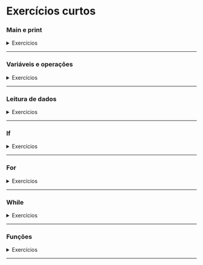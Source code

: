 # Exercícios curtos

### Main e print
<details>
  <summary>Exercícios</summary>

#### 1) Cartão de visita

Faça um programa que mostre um cartão de visita. Alternativamente, você pode falar sobre uma obra ou um personagem ou o que você escolher.


```
* - * - * - * - * - * - *	
      Arthur Elihimas
    Futuro programador
* - * - * - * - * - * - *
```

#### 2) Receita de bolo

Talvez a melhor analogia para programação é que um programa é como uma receita de bolo, você cria os comandos e o computador executa. Faça um programa que mostra uma receita de bolo. Você pode formatar sua receita usando caracteres como estes: 

`* - . ~ > | ° •`

<details>
  <summary>Exemplo de execução</summary>

```
Bolo de rolo
--------------------------------------------------

~ Ingredientes ~

• 1 xícara (chá) de açúcar
• 250 g de manteiga
• 6 gemas
• 6 claras
• 1 xícara e meia (chá) de farinha de trigo peneirada
• 1 pitada de sal
• 200 g de goiabada em derretida
• 1 copo de água
• meia xícara (chá) de açúcar

|  Modo de Preparo  |
 
|  1.  Bata bem o açúcar e a manteiga. Em seguida, junte as gemas, uma a uma.
|
|  2.  Acrescente a farinha peneirada, uma pitada de sal e misture delicadamente.
|
|  3.  Bata as claras em neve e junte a massa e divida a massa em cinco partes iguais.
|
|  4.  Coloque cada uma das massas em assadeiras retangular 20x30 rasas, untadas com bastante manteiga e polvilhadas com farinha de trigo.
|
|  5.  Leve ao forno médio preaquecido a 180°C por cerca de 6 a 8 minutos a cada fornada.
|
|  6.  Desenforme a massa de uma das formas, virando a assadeira em toalha polvilhada com açúcar.
| 
|  7.  Recheie com a goiabada derretida e enrole rapidamente, com ajuda da própria toalha.
|
|  8.  Repita o processo até a última camada.
|
|  9.  Coloque o bolo no prato de servir e polvilhe com açúcar.
```
</details>

#### 3) Frase do dia

Faça um programa que mostra a frase do dia. Escolha uma frase que você gosta ou uma das frases sugeridas.

`ATENÇÃO: este programa sempre vai mostrar a mesma frase.`


<details>
  <summary>Frases sugeridas</summary>

- O bom senso é a coisa do mundo melhor partilhada, pois cada qual pensa estar tão bem provido dele que mesmo os que são mais difíceis de contentar em qualquer outra coisa, não costumam desejar tê-lo mais do que o têm. E não é verossímil que todos se enganem a tal respeito; mas isso antes testemunha que o poder de bem julgar e distinguir o verdadeiro do falso, que é propriamente o que se denomina o bom senso ou a razão, é naturalmente igual em todos os homens.
- A tentativa é o primeiro passo para o fracaço
- Ciência da computação tem tanto a ver com o computador como a Astronomia com o telescópio, a Biologia com o microscópio, ou a Química com os tubos de ensaio. A Ciência não estuda ferramentas, mas o que fazemos e o que descobrimos com elas.
- Um passo a frente e você já não está mais no mesmo lugar
- Eu vejo mais que os outros porque eu sei pra onde olhar
- Qual é a luz que brilha através daquela janela? É o Oriente, e Julieta é o Sol. Ergue-te, ó Sol resplandecente, e mata a Lua invejosa, que já está fraca e pálida de dor ao ver que tu, sua sacerdotisa, és muito mais bela do que ela própria.
</details>

<details>
  <summary>Exemplo de execução</summary>

```
*                                 *
*           FRASE DO DIA          *
*                                 *

  ~ jacaré que dorme vira bolsa ~
```
</details>

#### 4) Eliza

Um dos programas pioneiros na inteligência artificial foi o Eliza. Crie um programa que mostra o título deste programa.

```
EEEEEE  LL      IIII  ZZZZZZZ    AAAAA
EE      LL       II       ZZ    AA   AA
EEEEEE  LL       II      ZZ     AAAAAAA
EE      LL       II     ZZ      AA   AA
EEEEEE  LLLLLL  IIII  ZZZZZZZ   AA   AA
```


#### 5) Faça um programa que mostra um aquário. Para mais desenhos feitos com texto, procure por "ASCII Art".


```
* * * * * * * * * * * * * * * * * * * *
*                                     *
*    <()><                            *
*                <O)><                *
*                                     *
*                       <a((x><       *
*   ><(((º)>                          *
*                                     *
* * * * * * * * * * * * * * * * * * * *
```

#### 6) Título e menu

Faça um programa que mostra o título e o menu de um programa. Escolha um programa que você gostaria de fazer e as opções de menu que este programa vai oferecer.

`ATENÇÃO: este programa apenas vai mostrar o título, o menu e então deve encerrar.`

<details>
  <summary>Exemplo de execução</summary>

  ```
  * - * - * - * - * - * - * - *

  *    SISTEMA DE HOTEL       *

  * - * - * - * - * - * - * - *

  ESCOLHA UMA OPÇÃO

  1 - GERENCIAR QUARTOS
  2 - RESERVAR
  3 - CHECKOUT
  4 - SAIR
  ```
</details>
</details>

---

### Variáveis e operações
<details>
  <summary>Exercícios</summary>

#### 1) Cartão de Visita flexível

Faça um programa que apresenta informações como nome, idade e filme favorito, ou música favorita, uma obra favorita. O programa deve ser modificável com facilidade, de modo que possamos mudar os valores das variáveis e alterar o resultado do programa.

<details>
  <summary>Exemplo de execução</summary>

```
Nome: Arthur Elihimas
Idade: 38
Filme favorito: Perfect Blue
Música favorita: Samba em Prelúdio
Obra favorita: Hagane no Renkinjutsushi
```
</details>

##### Soluções: [Kotlin](https://github.com/elihimas/ExerciciosDeProgramacao/blob/main/exerc%C3%ADcios%20curtos/cart%C3%A3o%20de%20visitas%20flex%C3%ADvel/MainCartaoDeVisitasFlexivel.kt) [C](https://github.com/elihimas/ExerciciosDeProgramacao/blob/main/exerc%C3%ADcios%20curtos/cart%C3%A3o%20de%20visitas%20flex%C3%ADvel/main_cartao_de_visitas_flexivel.c) [Python](https://github.com/elihimas/ExerciciosDeProgramacao/blob/main/exerc%C3%ADcios%20curtos/cart%C3%A3o%20de%20visitas%20flex%C3%ADvel/main_cartao_de_visitas_flexivel.py)

#### 2) Operações aritméticas simples

Faça um programa com as variáveis numéricas `numero1`e `numero2`, e atribua valores iniciais para ambas. Também crie as variáveis `soma`, `subtração`, `multiplicação` e `divisão`, e execute as operações correspondentes e apresente os números e os resultados das operações. Rode este programa algumas vezes, alterando os valores das variáveis `numero1` e `numero2`.

`ATENÇÃO: caso o segundo número seja 0, ocorrerá um erro na divisão. Certifique-se de testar este caso!`


<details>
  <summary>Exemplo de execução</summary>

```
Operações aritméticas simples

Numero 1: 10
Numero 2: 4

A soma dos números é: 14
A subtração dos números é: 6
A multiplicação dos números é: 40
A divisão dos números é: 2
```
</details>

#### 3) Área de polígonos

Faça um programa que calcula a área de um retângulo. Este programa deve exibir os tamanhos dos lado do retângulo e sua área. Depois modifique este programa para também calcular a área de um triângulo.

`ATENÇÃO: para o cálculo da área do triângulo, use variáveis de ponto flutuante. Invés de valores como 2, use 2.0.`

<details>
  <summary>Exemplos de execução</summary>

```
ÁREA DO RETÂNGULO

Lado 1: 8
Lado 2: 4

ÁREA: 32
```
```
ÁREA DO POLÍGONOS

* * * * * * * * * * * * 
ÁREA DO RETÂNGULO
Lado 1: 8
Lado 2: 4

ÁREA: 32
* * * * * * * * * * * * 

* * * * * * * * * * * * 
ÁREA DO TRIÂNGULO
BASE: 7.0
ALTURA: 3.0

ÁREA: 11.5
* * * * * * * * * * * * 
```
</details>
</details>

---

### Leitura de dados
<details>
  <summary>Exercícios</summary>

#### 1) Cartão de Visita flexível II

Faça programa que monta um cartão de visitas, pedindo ao usuário as informações do cartão.

<details>
  <summary>Exemplo de execução</summary>

```
GERADOR DE CARTÃO DE VISITAS

Digite o nome: Arthur
Digite a profissão: estudante de programação

Cartão:

*******************************
- Arthur
- estudante de programação
*******************************
```
</details>

#### 2) Calculadora simples

Faça um programa que leia dois números (numero1, numero2) e informe:
numero1 + numero2
numero1 - numero2
numero2 - numero1
numero1 * numero2

<details>
  <summary>Exemplo de execução</summary>

```
CALCULADORA SIMPLES
Digite um número: 10
Digite outro número: 5

Resultados:
soma: 15
subtração do primeiro pelo segundo: 5
subtração do segundo pelo primeiro: 5
multiplicação: 50
```
</details>
</details>

---

### If
<details>
  <summary>Exercícios</summary>

#### 1) Verificação de voto
   Faça um programa que pergunta a idade da pessoa e informa se ela pode votar ou não.

<details>
  <summary>Exemplo de execução</summary>
  
```
VERIFICADOR DE VOTO
Digite sua idade: 10

Você ainda não pode votar
```
```
VERIFICADOR DE VOTO
Digite sua idade: 20

Você pode votar
```
</details>

#### 2) Calculadora de divisão

Faça um programa que calcula divisões. Mas cuidadado, devemos verificar se o divisor é negativo!
<details>
  <summary>Exemplo de execução</summary>
  
```
CALCULADORA DE DIVISÃO
Digite um número: 10
Digite outro número: 5

10 dividido por 5 é: 2
```
```
CALCULADORA DE DIVISÃO
Digite um número: 20
Digite outro número: 0

Não podemos dividir por 0!!!
```
</details>

#### 3) Análise eleitoral

Faça um programa que informa a quais cargos uma pessoa pode se candidatar. O programa deve perguntar o nome e a idade do usuário e deve informar a quais cargos a pessoa pode se candidatar.

<details>
  <summary>Exemplo de execução</summary>
  
```
ANÁLISE ELEITORAL

Qual o seu nome: Arthur
Qual a sua idade: 38

Arthur, você pode se candidatar a vereador(a)
Arthur, você pode se candidatar a deputado(a) distrital
Arthur, você pode se candidatar a deputado(a) estadual
Arthur, você pode se candidatar a deputado(a) federal
Arthur, você pode se candidatar a prefeito(a)
Arthur, você pode se candidatar a governador(a)
Arthur, você pode se candidatar a senador(a)
Arthur, você pode se candidatar a presidente(a)
```
```
ANÁLISE ELEITORAL

Qual o seu nome: Arthur
Qual a sua idade: 19

Arthur, você pode se candidatar a vereador(a)
```
</details>

#### 4) Verificador de aprovação

Faça um programa que soma duas notas e informa se a pessoa foi aprovada, reprovada ou foi pra recuperação. Uma média menor que 3 gera reprovação e uma média menor que 7 leva à recuperação.

<details>
  <summary>Exemplos de execução</summary>
  
```
Verificador de aprovação

Digite a primeira nota: 3
Digite a segunda nota: 2

Resultado: você foi reprovado(a)
```

```
Verificador de aprovação

Digite a primeira nota: 5
Digite a segunda nota: 7

Resultado: você vai pra recuperação
```

```
Verificador de aprovação

Digite a primeira nota: 6
Digite a segunda nota: 8

Resultado: você foi aprovado(a)
```
</details>

#### 5) Área de polígonos II

Faça um programa que calcula a área de polígonos. Este programa deve perguntar para o usuário qual polígono deve ser usado, `1 - Retângulo` ou `2 - Triângulo`. Caso o usuário digite um valor diferente de `1` e de `2`, o programa deve informar um erro.

ATENÇÃO: para o cálculo da área do triângulo, use variáveis de ponto flutuante. Invés de valores como 2, use 2.0.

<details>
  <sumary>Exemplos de execução</sumary>

```
OLÁ, EU SOU UMA CALCULADORA DE ÁREAS DE POLÍGONOS

ESCOLHA UMA OPÇÃO:
1 - Retângulo
2 - Triângulo

SUA ESCOLHA: 1

ÁREA DO RETÂNGULO? MUITO BEM!

QUAL A MEDIDA DO PRIMEIRO LADO? 8
QUAL A MEDIDA DO SEGUNDO LADO? 4

A ÁREA DESTE TRIÂNGULO É: 32
```
```
OLÁ, EU SOU UMA CALCULADORA DE ÁREAS DE POLÍGONOS

ESCOLHA UMA OPÇÃO:
1 - Retângulo
2 - Triângulo

SUA ESCOLHA: 2

ÁREA DO TRIÂNGULO? MUITO BEM!

QUAL A MEDIDA DA BASE DO TRIÂNGULO? 7.0
QUAL A MEDIDA DA ALTURA DO TRIÂNGULO? 3.0

A ÁREA DESTE TRIÂNGULO É: 11.5
```
```
OLÁ, EU SOU UMA CALCULADORA DE ÁREAS DE POLÍGONOS

ESCOLHA UMA OPÇÃO:
1 - Retângulo
2 - Triângulo

SUA ESCOLHA: 5

ESCOLHA INVÁLIDA! ME PROCURE QUANDO SOUBER O QUE QUER!
```
</details>
</details>

---

### For
<details>
  <summary>Exercícios</summary>
      
#### 1) Tabuada

Faça um programa que gera e exibe a tabuada de um número. Use uma variável para controlar o número sobre o qual será gerada a tabuada.

<details>
  <summary>Exemplo de execução</summary>
  
```
Tabuada de 7:

7 x 1 = 7
7 x 2 = 14
7 x 3 = 21
7 x 4 = 28
7 x 5 = 35
7 x 6 = 42
7 x 7 = 49
7 x 8 = 56
7 x 9 = 63
7 x 10 = 70
```
</details>

#### 2) Folha de pagamento

Uma padaria tem 4 funcionários. Faça um programa que lê os 4 salários e diz o total

<details>
  <summary>Exemplo de execução</summary>
  
```
CALCULADORA DE FOLHA DE PAGAMENTO

Digite o salário do 1º funcionário: 1000
Digite o salário do 2º funcionário: 2000
Digite o salário do 3º funcionário: 1200
Digite o salário do 4º funcionário: 1100

O total dos salários é: 5300
```
</details>

#### 3) Análise de notas escolares

Em uma sala de aula há 5 alunos. Faça um programa que lê todas as notas e informa a menor, a maior e a média.

<details>
  <summary>Exemplo de execução</summary>
  
```
ANÁLISE DE NOTAS ESCOLARES

Digite a nota do 1º aluno: 7
Digite a nota do 2º aluno: 8
Digite a nota do 3º aluno: 6
Digite a nota do 4º aluno: 9
Digite a nota do 5º aluno: 5

A menor nota é 5, a maior é 9 e a média é 7
```
</details>
</details>

---

### While
<details>
  <summary>Exercícios</summary>

#### 1) Selecione uma opção

Faça um programa que pede pro usuário escolher um entre três opções: fácil, médio e difícil. Caso o usuário escolha uma opção inválida, o programa deve informar o erro e repetir a pergunta.

<details>
  <summary>Exemplo de execução</summary>
  
```
SELEÇÃO DE DIFICULDADE

ESCOLHA UMA OPÇÃO: fácil, médio e difícil
Sua escolha: medio

OPÇÃO INVÁLIDA!!

ESCOLHA UMA OPÇÃO: fácil, médio e difícil
Sua escolha: médio

Opção escolhida: médio
```
</details>

#### Soluções: [Kotlin](https://github.com/elihimas/ExerciciosDeProgramacao/blob/main/exerc%C3%ADcios%20curtos/sele%C3%A7%C3%A3o%20de%20dificuldade/MainSelecaoDeDificuldade.kt) [C](https://github.com/elihimas/ExerciciosDeProgramacao/blob/main/exerc%C3%ADcios%20curtos/sele%C3%A7%C3%A3o%20de%20dificuldade/main_selecao_de_dificuldade.c) [Python](https://github.com/elihimas/ExerciciosDeProgramacao/blob/main/exerc%C3%ADcios%20curtos/sele%C3%A7%C3%A3o%20de%20dificuldade/main_selecao_de_dificuldade.py)

#### 2) Curiosidades

Faça um progrma que exibe curiosidades. O programa deve exibir algus temas e também uma opação de "sair", depois o usuário deve selecionar uma opção. Para cada tema, o programa deve exibir sua curiosidade, quando o usuário escolher "sair", o programa deve encerrar e, quando o usuário escolher uma opção inválida, o programa deve informar o usuário

<details>
  <summary>Exemplo de execução</summary>
  
```
Curiosidades

Escolha uma opção:
1 - Recife
2 - Computação
3 - Sair

Opção: 1

Curiosidade: Recife é onde o rio Cabibaribe se junta ao rio Beberibe para formar o Oceano Atlâtico

Escolha uma opção:
1 - Recife
2 - Computação
3 - Sair

Opção: 4

Opção inválida!!


Escolha uma opção:
1 - Recife
2 - Computação
3 - Sair

Opção: 3

Obrigado por usar o sistema!
```
</details>
</details>

---

### Funções

<details>
  <summary>Exercícios</summary>

#### 1) Área de polígonos III

Faça um programa que calcula a área de polígonos. Este programa deve perguntar para o usuário qual polígono deve ser usado:
```
1 - Quadrado
2 - Retângulo
3 - Triângulo
4 - Trapézio
```

Caso o usuário digite um valor inválido, o programa deve informar um erro.

Este progrma deve fazer uso de funções, faça uma função para exibir o menu e una função para tratar cada um dos cálculos das áreas.
<details>
  <summary>Exemplo de execução</summary>
  
```
Área de polígonos

Escolha uma opção:

1 - Quadrado
2 - Retângulo
3 - Triângulo
4 - Trapézio

Escolha: 1

Digite o lado do quadrado: 6
A área do quadrado é 36
```
</details>
</details>

---
